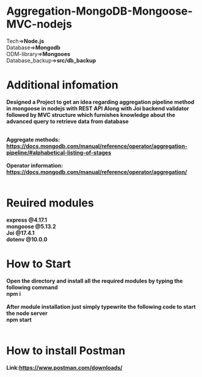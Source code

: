 # Aggregation-MongoDB-Mongoose-MVC-nodejs

Tech=><b>Node.js</b><br>
Database=><b>Mongodb</b><br>
ODM-library=><b>Mongooes</b><br>
Database_backup=><b>src/db_backup</b><br>

# Additional infomation

<b>Designed a Project to get an idea regarding aggregation pipeline method in mongoose in nodejs with REST API Along with Joi backend validator followed by MVC structure which furnishes knowledge about the advanced query to retrieve data from database<b><br><br>

<b>Aggregate methods:</b><br>https://docs.mongodb.com/manual/reference/operator/aggregation-pipeline/#alphabetical-listing-of-stages<br><br>
<b>Operator information:</b><br>https://docs.mongodb.com/manual/reference/operator/aggregation/<br><br>

# Reuired modules

<b>express</b> @4.17.1<br>
<b>mongoose</b> @5.13.2<br>
<b>Joi</b> @17.4.1<br>
<b>dotenv</b> @10.0.0<br>

# How to Start

Open the directory and install all the required modules by typing the following command<br>
<b>npm i</b><br><br>
After module installation just simply typewrite the following code to start the node server<br>
<b>npm start</b><br><br>

# How to install Postman

<b>Link:</b>https://www.postman.com/downloads/
